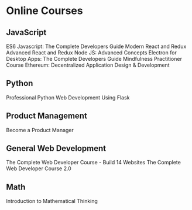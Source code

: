 # Online Courses

## JavaScript

ES6 Javascript: The Complete Developers Guide
Modern React and Redux
Advanced React and Redux
Node JS: Advanced Concepts
Electron for Desktop Apps: The Complete Developers Guide
Mindfulness Practitioner Course
Ethereum: Decentralized Application Design & Development

## Python

Professional Python Web Development Using Flask

## Product Management

Become a Product Manager

## General Web Development

The Complete Web Developer Course - Build 14 Websites
The Complete Web Developer Course 2.0

## Math

Introduction to Mathematical Thinking
